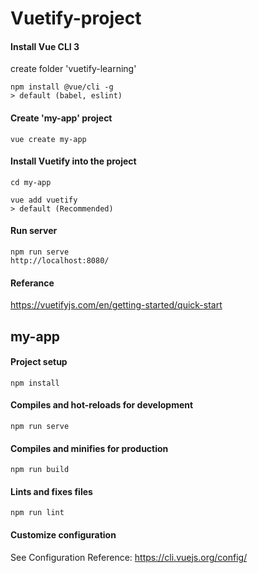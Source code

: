 # Vuetify-project

#### Install Vue CLI 3
create folder 'vuetify-learning'
```
npm install @vue/cli -g
> default (babel, eslint)
```

#### Create 'my-app' project
```
vue create my-app
```

#### Install Vuetify into the project
```
cd my-app
```
```
vue add vuetify
> default (Recommended) 
```

#### Run server
```
npm run serve
http://localhost:8080/
```

#### Referance
https://vuetifyjs.com/en/getting-started/quick-start


## my-app
#### Project setup
```
npm install
```

#### Compiles and hot-reloads for development
```
npm run serve
```

#### Compiles and minifies for production
```
npm run build
```

#### Lints and fixes files
```
npm run lint
```

#### Customize configuration
See Configuration Reference: https://cli.vuejs.org/config/
